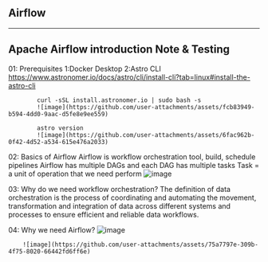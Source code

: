 ## Airflow
------------------------------------------
Apache Airflow introduction Note & Testing 
-------------------------------------------
01: Prerequisites 
        1:Docker Desktop
        2:Astro CLI  
            https://www.astronomer.io/docs/astro/cli/install-cli?tab=linux#install-the-astro-cli 
            
            curl -sSL install.astronomer.io | sudo bash -s
            ![image](https://github.com/user-attachments/assets/fcb83949-b594-4dd0-9aac-d5fe8e9ee559)
        
            astro version  
            ![image](https://github.com/user-attachments/assets/6fac962b-0f42-4d52-a534-615e476a2033)


02: Basics of Airflow 
            Airflow is workflow orchestration tool, build, schedule pipelines 
            Airflow has multiple DAGs and each DAG has multiple tasks 
            Task = a unit of operation that we  need perform 
            ![image](https://github.com/user-attachments/assets/adf2a9e1-bccc-4f6b-8286-4abfa750e18e) 
            

03: Why do we need workflow orchestration? 
        The definition of data orchestration is the process of coordinating and automating the movement, 
        transformation and integration of data across different systems and processes to ensure efficient
        and reliable data workflows. 

04: Why we need Airflow?
        ![image](https://github.com/user-attachments/assets/e0a3c0c2-1aa2-434d-a7ec-f853544efb3c) 

        ![image](https://github.com/user-attachments/assets/75a7797e-309b-4f75-8020-66442fd6ff6e) 

        


        
